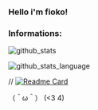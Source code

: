 ### Hello i'm fioko!

### Informations:

![github_stats](https://github-readme-stats.vercel.app/api?username=dolcej0lly&show_icons=true&theme=radical)

![github_stats_language](https://github-readme-stats.vercel.app/api/top-langs/?username=dolcej0lly&theme=radical&layout=compact)

// [![Readme Card](https://github-readme-stats.vercel.app/api/pin/?username=dolcej0lly&repo=github-readme-stats)](https://github.com/DolceJ0Lly/DolceJ0Lly)

（＾ω＾） (<3 4)
